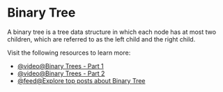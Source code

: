 # Binary Tree

A binary tree is a tree data structure in which each node has at most two children, which are referred to as the left child and the right child.

Visit the following resources to learn more:

- [@video@Binary Trees - Part 1](https://www.youtube.com/watch?v=76dhtgZt38A\&list=PLUl4u3cNGP63EdVPNLG3ToM6LaEUuStEY\&index=9)
- [@video@Binary Trees - Part 2](https://www.youtube.com/watch?v=U1JYwHcFfso\&list=PLUl4u3cNGP63EdVPNLG3ToM6LaEUuStEY\&index=10)
- [@feed@Explore top posts about Binary Tree](https://app.daily.dev/tags/binary-tree?ref=roadmapsh)
